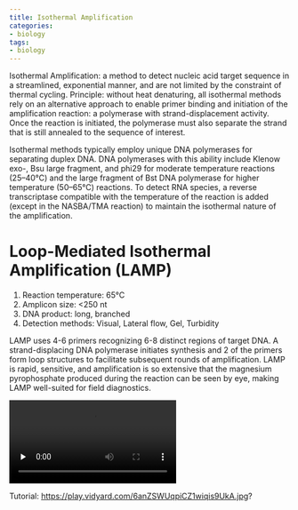```yaml
---
title: Isothermal Amplification
categories: 
- biology
tags: 
- biology
---
```


Isothermal Amplification: a method to detect nucleic acid target sequence in a streamlined, exponential manner, and are not limited by the constraint of thermal cycling.
Principle: without heat denaturing, all isothermal methods rely on an alternative approach to enable primer binding and initiation of the amplification reaction: a polymerase with strand-displacement activity. Once the reaction is initiated, the polymerase must also separate the strand that is still annealed to the sequence of interest. 

Isothermal methods typically employ unique DNA polymerases for separating duplex DNA. 
DNA polymerases with this ability include Klenow exo-, Bsu large fragment, and phi29 for moderate temperature reactions (25–40°C) and the large fragment of Bst DNA polymerase for higher temperature (50–65°C) reactions.
To detect RNA species, a reverse transcriptase compatible with the temperature of the reaction is added (except in the NASBA/TMA reaction) to maintain the isothermal nature of the amplification.

# Loop-Mediated Isothermal Amplification (LAMP)
1. Reaction temperature: 65°C
2. Amplicon size: <250 nt
3. DNA product: long, branched
4. Detection methods: Visual, Lateral flow, Gel, Turbidity

LAMP uses 4-6 primers recognizing 6-8 distinct regions of target DNA. A strand-displacing DNA polymerase initiates synthesis and 2 of the primers form loop structures to facilitate subsequent rounds of amplification. LAMP is rapid, sensitive, and amplification is so extensive that the magnesium pyrophosphate produced during the reaction can be seen by eye, making LAMP well-suited for field diagnostics.

<video id="video" controls="" preload="none">
<source id="mp4" src="https://play.vidyard.com/6anZSWUqpiCZ1wiqis9UkA.jpg?" type="video/mp4">
</video>



Tutorial: https://play.vidyard.com/6anZSWUqpiCZ1wiqis9UkA.jpg?
